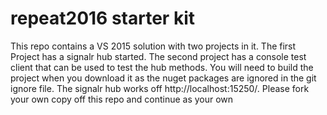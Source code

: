 # repeat2016 starter kit
This repo contains a VS 2015 solution with two projects in it.
The first Project has a signalr hub started.
The second project has a console test client that can be used to test the hub methods.
You will need to build the project when you download it as the nuget packages are ignored in the git ignore file.
The signalr hub works off http://localhost:15250/.
Please fork your own copy off this repo and continue as your own
